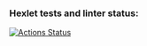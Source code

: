 ### Hexlet tests and linter status:
[![Actions Status](https://github.com/Mayamee/js-react-developer-project-12/workflows/hexlet-check/badge.svg)](https://github.com/Mayamee/js-react-developer-project-12/actions)